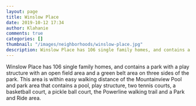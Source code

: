 ```yaml
---
layout: page
title: Winslow Place
date: 2019-10-12 17:34
author: Klahanie
comments: true
categories: []
thumbnail: "/images/neighborhoods/winslow-place.jpg"
description: Winslow Place has 106 single family homes, and contains a park with a play structure with an open field area and a green belt area on three sides of the park. This area is within easy walking distance of the Mountainview Pool and park area that contains a pool, play structure, two tennis courts, a basketball court, a pickle ball court, the Powerline walking trail and a Park and Ride area.
---
```

Winslow Place has 106 single family homes, and contains a park with a play structure with an open field area and a green belt area on three sides of the park. This area is within easy walking distance of the Mountainview Pool and park area that contains a pool, play structure, two tennis courts, a basketball court, a pickle ball court, the Powerline walking trail and a Park and Ride area.

<object type="image/svg+xml" data="{{site.url}}/images/neighborhoods/winslow-place.svg" class="img-fluid"/>
